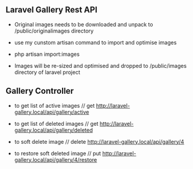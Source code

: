 
## Laravel Gallery Rest API

- Original images needs to be downloaded and unpack to /public/originalimages directory
- use my cunstom artisan command to import and optimise images
- php artisan import:images

- Images will be re-sized and optimised and dropped to /public/images directory of laravel project


## Gallery Controller

- to get list of active images
// get http://laravel-gallery.local/api/gallery/active

- to get list of deleted images
// get http://laravel-gallery.local/api/gallery/deleted

- to soft delete image
// delete http://laravel-gallery.local/api/gallery/4

- to restore soft deleted image
// put http://laravel-gallery.local/api/gallery/4/restore

